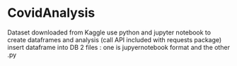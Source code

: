 # CovidAnalysis
Dataset downloaded from Kaggle
use python and jupyter notebook to create dataframes and analysis (call API included with requests package)
insert dataframe into DB
2 files : one is jupyernotebook format and the other .py
